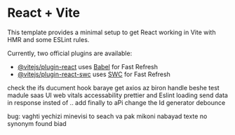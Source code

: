 # React + Vite

This template provides a minimal setup to get React working in Vite with HMR and some ESLint rules.

Currently, two official plugins are available:

- [@vitejs/plugin-react](https://github.com/vitejs/vite-plugin-react/blob/main/packages/plugin-react/README.md) uses [Babel](https://babeljs.io/) for Fast Refresh
- [@vitejs/plugin-react-swc](https://github.com/vitejs/vite-plugin-react-swc) uses [SWC](https://swc.rs/) for Fast Refresh

check the ifs
ducument
hook baraye get
axios az biron handle beshe
test
madule saas
UI
web vitals
accessability
prettier and Eslint
loading
send data in response insted of ..
add finally to aPi
change the Id generator
debounce

bug: vaghti yechizi minevisi to seach va pak mikoni nabayad texte no synonym found biad
